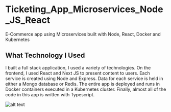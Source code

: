 # Ticketing_App_Microservices_Node_JS_React
E-Commerce app using Microservices built with Node, React, Docker and Kubernetes

## What Technology I Used

I built a full stack application, I used a variety of technologies. On the frontend, I used React and Next JS to present content to users. Each service is created using Node and Express. Data for each service is held in either a Mongo database or Redis. The entire app is deployed and runs in Docker containers executed in a Kubernetes cluster. Finally, almost all of the code in this app is written with Typescript.

![alt text](https://github.com/abd0hrz/Ticketing_App_Microservices_Node_JS_React/Microservice_rchitecture.png?raw=true)
